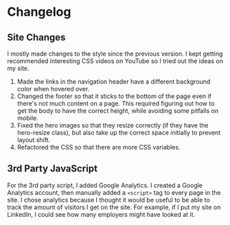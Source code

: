 # Changelog
## Site Changes
I mostly made changes to the style since the previous version. I kept getting recommended interesting CSS videos on YouTube so I tried out the ideas on my site.

 1. Made the links in the navigation header have a different background color when hovered over.
 2. Changed the footer so that it sticks to the bottom of the page even if there's not much content on a page. This required figuring out how to get the body to have the correct height, while avoiding some pitfalls on mobile.
 3. Fixed the hero images so that they resize correctly (if they have the hero-resize class), but also take up the correct space initially to prevent layout shift.
 4. Refactored the CSS so that there are more CSS variables.

## 3rd Party JavaScript
For the 3rd party script, I added Google Analytics. I created a Google Analytics account, then manually added a `<script>` tag to every page in the site. I chose analytics because I thought it would be useful to be able to track the amount of visitors I get on the site. For example, if I put my site on LinkedIn, I could see how many employers might have looked at it.